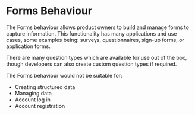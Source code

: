 <!--
@bot-written

WARNING AND NOTICE
Any access, download, storage, and/or use of this source code is subject to the terms and conditions of the
Full Software Licence as accepted by you before being granted access to this source code and other materials,
the terms of which can be accessed on the Codebots website at https://codebots.com/full-software-licence. Any
commercial use in contravention of the terms of the Full Software Licence may be pursued by Codebots through
licence termination and further legal action, and be required to indemnify Codebots for any loss or damage,
including interest and costs. You are deemed to have accepted the terms of the Full Software Licence on any
access, download, storage, and/or use of this source code.

BOT WARNING
This file is bot-written.
Any changes out side of "protected regions" will be lost next time the bot makes any changes.
-->

# Forms Behaviour

The Forms behaviour allows product owners to build and manage forms to capture information. This functionality has many applications and use cases, some examples being: surveys, questionnaires, sign-up forms, or application forms.

There are many question types which are available for use out of the box, though developers can also create custom question types if required.

The Forms behaviour would not be suitable for:

* Creating structured data
* Managing data
* Account log in
* Account registration